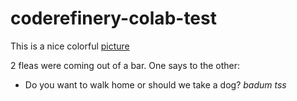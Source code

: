 # coderefinery-colab-test

This is a nice colorful [picture](./summer.jpg)

2 fleas were coming out of a bar. One says to the other:
- Do you want to walk home or should we take a dog? *badum tss*

